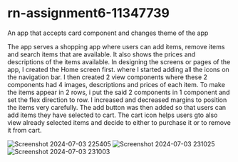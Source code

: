 # rn-assignment6-11347739
An app that accepts card component and changes theme of the app

The app serves a shopping app where users can add items, remove items and search items that are available. It also shows the prices and descriptions of the items available.
In designing the screens or pages of the app, I created the Home screen first. where I started adding all the icons on the navigation bar. I then created 2 view components where these 2 components had 4 images, descriptions and prices of each item. To make the items appear in 2 rows, i put the said 2 components in 1 component and set the flex direction to row. 
I increased and decreased margins to position the items very carefully. The add button was then added so that users can add items they have selected to cart. The cart icon helps users gto also view already selected items and decide to either to purchase it or to remove it from cart.






![Screenshot 2024-07-03 225405](https://github.com/ESIANNAN/rn-assignment6-11347739/assets/150846223/0b9257f2-0ec1-42fb-9f59-f0074969435e)
![Screenshot 2024-07-03 231025](https://github.com/ESIANNAN/rn-assignment6-11347739/assets/150846223/143ac0c8-76b6-4c7d-900e-7226755fc210)
![Screenshot 2024-07-03 231003](https://github.com/ESIANNAN/rn-assignment6-11347739/assets/150846223/fd2ae79d-c740-4ac2-847a-0724f9dd1a24)








